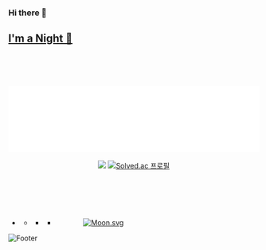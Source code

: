 ### Hi there 👋

## [I'm a Night 🦉](https://gist.github.com/e47fc130be314ba59063287e9ef08421)
<br><br><br>

<div align="center">
  
  ![](metrics.plugin.languages.details.svg)
<!--
  ![](metrics.plugin.starlists.languages.svg)
-->

![](https://www.codewars.com/users/little7279/badges/small)
[![Solved.ac 프로필](http://mazassumnida.wtf/api/mini/generate_badge?boj=little7279)](https://solved.ac/little7279)

<!--![](https://img.shields.io/badge/Spotify-FAFAFA?style=flat&logo=spotify&logoColor=white")-->

<br><br><br><br>
</div>
 
 - - + * &nbsp;&nbsp;&nbsp;&nbsp;&nbsp;&nbsp;&nbsp;&nbsp;&nbsp;&nbsp;&nbsp;&nbsp;&nbsp;
[![Moon.svg](https://moon-svg.minung.dev/moon.svg?theme=ray&rotate=39)](https://moon-svg.minung.dev)
<!--
**little7279/little7279** is a ✨ _special_ ✨ repository because its `README.md` (this file) appears on your GitHub profile.

Here are some ideas to get you started:

- 🔭 I’m currently working on ...
- 🌱 I’m currently learning ...
- 👯 I’m looking to collaborate on ...
- 🤔 I’m looking for help with ...
- 💬 Ask me about ...
- 📫 How to reach me: ...
- 😄 Pronouns: ...
- ⚡ Fun fact: ...
-->

![Footer](https://capsule-render.vercel.app/api?type=waving&color=afb42b&height=200&section=footer)

